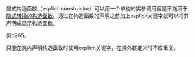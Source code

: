 显式构造函数（explicit constructor）可以用一个单独的实参调用但是不能用于[隐式转换的构造函数](./converting_constructor.md)。通过在构造函数的声明之前加上explicit关键字就可以将其声明成显示构造函数。

见p265。

只能在类内声明构造函数时使用explicit关键字，在类外部定义时不应重复。
